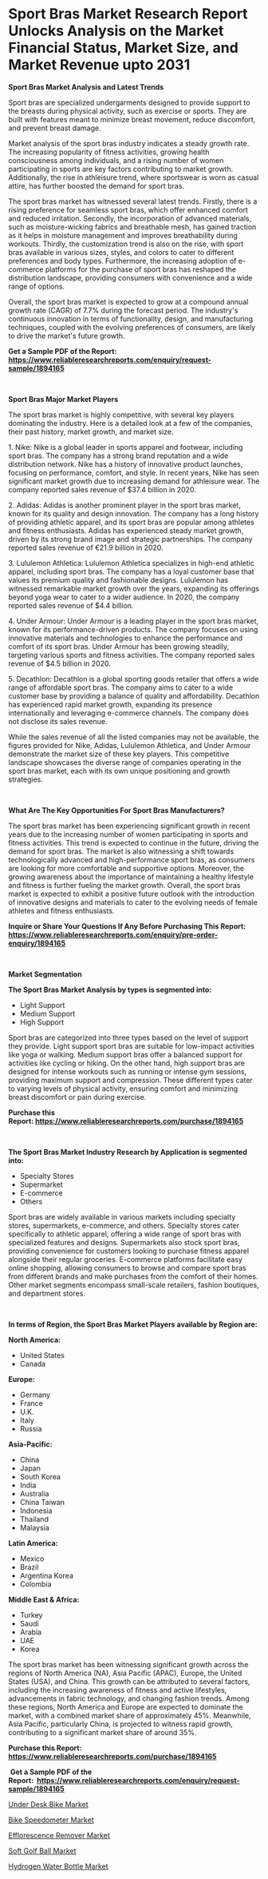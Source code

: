 <p><h1>Sport Bras Market Research Report Unlocks Analysis on the Market Financial Status, Market Size, and Market Revenue upto 2031</h1></p><p><strong>Sport Bras Market Analysis and Latest Trends</strong></p>
<p><p>Sport bras are specialized undergarments designed to provide support to the breasts during physical activity, such as exercise or sports. They are built with features meant to minimize breast movement, reduce discomfort, and prevent breast damage.</p><p>Market analysis of the sport bras industry indicates a steady growth rate. The increasing popularity of fitness activities, growing health consciousness among individuals, and a rising number of women participating in sports are key factors contributing to market growth. Additionally, the rise in athleisure trend, where sportswear is worn as casual attire, has further boosted the demand for sport bras.</p><p>The sport bras market has witnessed several latest trends. Firstly, there is a rising preference for seamless sport bras, which offer enhanced comfort and reduced irritation. Secondly, the incorporation of advanced materials, such as moisture-wicking fabrics and breathable mesh, has gained traction as it helps in moisture management and improves breathability during workouts. Thirdly, the customization trend is also on the rise, with sport bras available in various sizes, styles, and colors to cater to different preferences and body types. Furthermore, the increasing adoption of e-commerce platforms for the purchase of sport bras has reshaped the distribution landscape, providing consumers with convenience and a wide range of options.</p><p>Overall, the sport bras market is expected to grow at a compound annual growth rate (CAGR) of 7.7% during the forecast period. The industry's continuous innovation in terms of functionality, design, and manufacturing techniques, coupled with the evolving preferences of consumers, are likely to drive the market's future growth.</p></p>
<p><strong>Get a Sample PDF of the Report:&nbsp; <a href="https://www.reliableresearchreports.com/enquiry/request-sample/1894165">https://www.reliableresearchreports.com/enquiry/request-sample/1894165</a></strong></p>
<p>&nbsp;</p>
<p><strong>Sport Bras Major Market Players</strong></p>
<p><p>The sport bras market is highly competitive, with several key players dominating the industry. Here is a detailed look at a few of the companies, their past history, market growth, and market size.</p><p>1. Nike: Nike is a global leader in sports apparel and footwear, including sport bras. The company has a strong brand reputation and a wide distribution network. Nike has a history of innovative product launches, focusing on performance, comfort, and style. In recent years, Nike has seen significant market growth due to increasing demand for athleisure wear. The company reported sales revenue of $37.4 billion in 2020.</p><p>2. Adidas: Adidas is another prominent player in the sport bras market, known for its quality and design innovation. The company has a long history of providing athletic apparel, and its sport bras are popular among athletes and fitness enthusiasts. Adidas has experienced steady market growth, driven by its strong brand image and strategic partnerships. The company reported sales revenue of €21.9 billion in 2020.</p><p>3. Lululemon Athletica: Lululemon Athletica specializes in high-end athletic apparel, including sport bras. The company has a loyal customer base that values its premium quality and fashionable designs. Lululemon has witnessed remarkable market growth over the years, expanding its offerings beyond yoga wear to cater to a wider audience. In 2020, the company reported sales revenue of $4.4 billion.</p><p>4. Under Armour: Under Armour is a leading player in the sport bras market, known for its performance-driven products. The company focuses on using innovative materials and technologies to enhance the performance and comfort of its sport bras. Under Armour has been growing steadily, targeting various sports and fitness activities. The company reported sales revenue of $4.5 billion in 2020.</p><p>5. Decathlon: Decathlon is a global sporting goods retailer that offers a wide range of affordable sport bras. The company aims to cater to a wide customer base by providing a balance of quality and affordability. Decathlon has experienced rapid market growth, expanding its presence internationally and leveraging e-commerce channels. The company does not disclose its sales revenue.</p><p>While the sales revenue of all the listed companies may not be available, the figures provided for Nike, Adidas, Lululemon Athletica, and Under Armour demonstrate the market size of these key players. This competitive landscape showcases the diverse range of companies operating in the sport bras market, each with its own unique positioning and growth strategies.</p></p>
<p>&nbsp;</p>
<p><strong>What Are The Key Opportunities For Sport Bras Manufacturers?</strong></p>
<p><p>The sport bras market has been experiencing significant growth in recent years due to the increasing number of women participating in sports and fitness activities. This trend is expected to continue in the future, driving the demand for sport bras. The market is also witnessing a shift towards technologically advanced and high-performance sport bras, as consumers are looking for more comfortable and supportive options. Moreover, the growing awareness about the importance of maintaining a healthy lifestyle and fitness is further fueling the market growth. Overall, the sport bras market is expected to exhibit a positive future outlook with the introduction of innovative designs and materials to cater to the evolving needs of female athletes and fitness enthusiasts.</p></p>
<p><strong>Inquire or Share Your Questions If Any Before Purchasing This Report: <a href="https://www.reliableresearchreports.com/enquiry/pre-order-enquiry/1894165">https://www.reliableresearchreports.com/enquiry/pre-order-enquiry/1894165</a></strong></p>
<p>&nbsp;</p>
<p><strong>Market Segmentation</strong></p>
<p><strong>The Sport Bras Market Analysis by types is segmented into:</strong></p>
<p><ul><li>Light Support</li><li>Medium Support</li><li>High Support</li></ul></p>
<p><p>Sport bras are categorized into three types based on the level of support they provide. Light support sport bras are suitable for low-impact activities like yoga or walking. Medium support bras offer a balanced support for activities like cycling or hiking. On the other hand, high support bras are designed for intense workouts such as running or intense gym sessions, providing maximum support and compression. These different types cater to varying levels of physical activity, ensuring comfort and minimizing breast discomfort or pain during exercise.</p></p>
<p><strong>Purchase this Report:&nbsp;<a href="https://www.reliableresearchreports.com/purchase/1894165">https://www.reliableresearchreports.com/purchase/1894165</a></strong></p>
<p>&nbsp;</p>
<p><strong>The Sport Bras Market Industry Research by Application is segmented into:</strong></p>
<p><ul><li>Specialty Stores</li><li>Supermarket</li><li>E-commerce</li><li>Others</li></ul></p>
<p><p>Sport bras are widely available in various markets including specialty stores, supermarkets, e-commerce, and others. Specialty stores cater specifically to athletic apparel, offering a wide range of sport bras with specialized features and designs. Supermarkets also stock sport bras, providing convenience for customers looking to purchase fitness apparel alongside their regular groceries. E-commerce platforms facilitate easy online shopping, allowing consumers to browse and compare sport bras from different brands and make purchases from the comfort of their homes. Other market segments encompass small-scale retailers, fashion boutiques, and department stores.</p></p>
<p>&nbsp;</p>
<p><strong>In terms of Region, the Sport Bras Market Players available by Region are:</strong></p>
<p>
    <p> <strong> North America: </strong>
        <ul>
            <li>United States</li>
            <li>Canada</li>
        </ul>
        </p> 
    <p> <strong> Europe: </strong>
        <ul>
            <li>Germany</li>
            <li>France</li>
            <li>U.K.</li>
            <li>Italy</li>
            <li>Russia</li>
        </ul>
        </p> 
    <p> <strong> Asia-Pacific: </strong>
        <ul>
            <li>China</li>
            <li>Japan</li>
            <li>South Korea</li>
            <li>India</li>
            <li>Australia</li>
            <li>China Taiwan</li>
            <li>Indonesia</li>
            <li>Thailand</li>
            <li>Malaysia</li>
        </ul>
        </p> 
    <p> <strong> Latin America: </strong>
        <ul>
            <li>Mexico</li>
            <li>Brazil</li>
            <li>Argentina Korea</li>
            <li>Colombia</li>
        </ul>
        </p> 
    <p> <strong> Middle East & Africa: </strong>
        <ul>
            <li>Turkey</li>
            <li>Saudi</li>
            <li>Arabia</li>
            <li>UAE</li>
            <li>Korea</li>
        </ul>
    </p>
    </p>
<p><p>The sport bras market has been witnessing significant growth across the regions of North America (NA), Asia Pacific (APAC), Europe, the United States (USA), and China. This growth can be attributed to several factors, including the increasing awareness of fitness and active lifestyles, advancements in fabric technology, and changing fashion trends. Among these regions, North America and Europe are expected to dominate the market, with a combined market share of approximately 45%. Meanwhile, Asia Pacific, particularly China, is projected to witness rapid growth, contributing to a significant market share of around 35%.</p></p>
<p><strong>Purchase this Report: <a href="https://www.reliableresearchreports.com/purchase/1894165">https://www.reliableresearchreports.com/purchase/1894165</a></strong></p>
<p>&nbsp;<strong>Get a Sample PDF of the Report:&nbsp;&nbsp;<a href="https://www.reliableresearchreports.com/enquiry/request-sample/1894165">https://www.reliableresearchreports.com/enquiry/request-sample/1894165</a></strong></p>
<p><strong></strong></p>
<p><p><a href="https://github.com/sougarounis/Market-Research-Report-List-1/blob/main/under-desk-bike-market.md">Under Desk Bike Market</a></p><p><a href="https://github.com/bmorecock/Market-Research-Report-List-1/blob/main/bike-speedometer-market.md">Bike Speedometer Market</a></p><p><a href="https://github.com/mohamedbakry57/Market-Research-Report-List-1/blob/main/efflorescence-remover-market.md">Efflorescence Remover Market</a></p><p><a href="https://github.com/angelajermaine/Market-Research-Report-List-1/blob/main/soft-golf-ball-market.md">Soft Golf Ball Market</a></p><p><a href="https://github.com/laholand/Market-Research-Report-List-1/blob/main/hydrogen-water-bottle-market.md">Hydrogen Water Bottle Market</a></p></p>